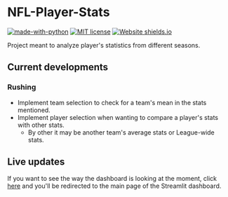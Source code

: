 # NFL-Player-Stats

[![made-with-python](https://img.shields.io/badge/Made%20with-Python-1f425f.svg)](https://www.python.org/)
[![MIT license](https://img.shields.io/badge/License-MIT-blue.svg)](https://lbesson.mit-license.org/)
[![Website shields.io](https://img.shields.io/website-up-down-green-red/http/shields.io.svg)](https://danielroa98-nfl-player-stats-streamlit-main-n4556x.streamlit.app/)

Project meant to analyze player's statistics from different seasons.

## Current developments

### Rushing

- Implement team selection to check for a team's mean in the stats mentioned.
- Implement player selection when wanting to compare a player's stats with other stats.
  - By other it may be another team's average stats or League-wide stats.

## Live updates

If you want to see the way the dashboard is looking at the moment, click [here](https://danielroa98-nfl-player-stats-streamlit-main-n4556x.streamlit.app/) and you'll be redirected to the main page of the Streamlit dashboard.
